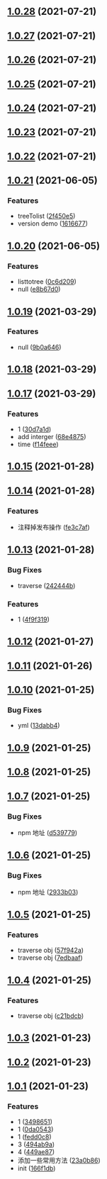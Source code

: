 ## [1.0.28](https://github.com/youtingkun/ytk-utils/compare/v1.0.27...v1.0.28) (2021-07-21)



## [1.0.27](https://github.com/youtingkun/ytk-utils/compare/v1.0.26...v1.0.27) (2021-07-21)



## [1.0.26](https://github.com/youtingkun/ytk-utils/compare/v1.0.25...v1.0.26) (2021-07-21)



## [1.0.25](https://github.com/youtingkun/ytk-utils/compare/v1.0.24...v1.0.25) (2021-07-21)



## [1.0.24](https://github.com/youtingkun/ytk-utils/compare/v1.0.23...v1.0.24) (2021-07-21)



## [1.0.23](https://github.com/youtingkun/ytk-utils/compare/v1.0.22...v1.0.23) (2021-07-21)



## [1.0.22](https://github.com/youtingkun/ytk-utils/compare/v1.0.21...v1.0.22) (2021-07-21)



## [1.0.21](https://github.com/youtingkun/ytk-utils/compare/v1.0.20...v1.0.21) (2021-06-05)


### Features

* treeTolist ([2f450e5](https://github.com/youtingkun/ytk-utils/commit/2f450e56317bfa876beac303f5c289efc7d885f3))
* version demo ([1616677](https://github.com/youtingkun/ytk-utils/commit/1616677184a89336bd505417f986f0f7f4ed0507))



## [1.0.20](https://github.com/youtingkun/ytk-utils/compare/v1.0.19...v1.0.20) (2021-06-05)


### Features

* listtotree ([0c6d209](https://github.com/youtingkun/ytk-utils/commit/0c6d2095aa1c44246e11e01f32da1255db993f05))
* null ([e8b67d0](https://github.com/youtingkun/ytk-utils/commit/e8b67d02943c38e9dd47ed7bf6e77da658dbd616))



## [1.0.19](https://github.com/youtingkun/ytk-utils/compare/v1.0.18...v1.0.19) (2021-03-29)


### Features

* null ([9b0a646](https://github.com/youtingkun/ytk-utils/commit/9b0a646219fe28d3b4cb598fd03312e85bc52f60))



## [1.0.18](https://github.com/youtingkun/ytk-utils/compare/v1.0.17...v1.0.18) (2021-03-29)



## [1.0.17](https://github.com/youtingkun/ytk-utils/compare/v1.0.15...v1.0.17) (2021-03-29)


### Features

* 1 ([30d7a1d](https://github.com/youtingkun/ytk-utils/commit/30d7a1d5d2476b518571fbac0060165b0bd110c3))
* add interger ([68e4875](https://github.com/youtingkun/ytk-utils/commit/68e48751e070ea94f3e0366be3aaaa40ea90e48f))
* time ([f14feee](https://github.com/youtingkun/ytk-utils/commit/f14feee77203d41d22951419f3a4fbbd51170abd))



## [1.0.15](https://github.com/youtingkun/ytk-utils/compare/v1.0.14...v1.0.15) (2021-01-28)



## [1.0.14](https://github.com/youtingkun/ytk-utils/compare/v1.0.13...v1.0.14) (2021-01-28)


### Features

* 注释掉发布操作 ([fe3c7af](https://github.com/youtingkun/ytk-utils/commit/fe3c7af54cf3269586c0f6742114aa4fc2cfb611))



## [1.0.13](https://github.com/youtingkun/ytk-utils/compare/v1.0.12...v1.0.13) (2021-01-28)


### Bug Fixes

* traverse ([242444b](https://github.com/youtingkun/ytk-utils/commit/242444b3e6d9fbea3999e0f3b8aa6b3c4f6bf3be))


### Features

* 1 ([4f9f319](https://github.com/youtingkun/ytk-utils/commit/4f9f3191063466c3105c120e3214241376d5655a))



## [1.0.12](https://github.com/youtingkun/ytk-utils/compare/v1.0.11...v1.0.12) (2021-01-27)



## [1.0.11](https://github.com/youtingkun/ytk-utils/compare/v1.0.10...v1.0.11) (2021-01-26)



## [1.0.10](https://github.com/youtingkun/ytk-utils/compare/v1.0.9...v1.0.10) (2021-01-25)


### Bug Fixes

* yml ([13dabb4](https://github.com/youtingkun/ytk-utils/commit/13dabb49dd4610f6fbf27bc5bf5496ab89af8485))



## [1.0.9](https://github.com/youtingkun/ytk-utils/compare/v1.0.8...v1.0.9) (2021-01-25)



## [1.0.8](https://github.com/youtingkun/ytk-utils/compare/v1.0.7...v1.0.8) (2021-01-25)



## [1.0.7](https://github.com/youtingkun/ytk-utils/compare/v1.0.6...v1.0.7) (2021-01-25)


### Bug Fixes

* npm 地址 ([d539779](https://github.com/youtingkun/ytk-utils/commit/d5397792c5881e3dabf6ba63d41fbe68b2ecce35))



## [1.0.6](https://github.com/youtingkun/ytk-utils/compare/v1.0.5...v1.0.6) (2021-01-25)


### Bug Fixes

* npm 地址 ([2933b03](https://github.com/youtingkun/ytk-utils/commit/2933b0361aea6737b809b9e2afc7a99c83b4f38c))



## [1.0.5](https://github.com/youtingkun/ytk-utils/compare/v1.0.3...v1.0.5) (2021-01-25)


### Features

* traverse obj ([57f942a](https://github.com/youtingkun/ytk-utils/commit/57f942a9d2e913a91cd882d93178de1056203408))
* traverse obj ([7edbaaf](https://github.com/youtingkun/ytk-utils/commit/7edbaafb42759e8959bc6fbb53bd373b0fc624c1))



## [1.0.4](https://github.com/youtingkun/ytk-utils/compare/v1.0.3...v1.0.4) (2021-01-25)


### Features

* traverse obj ([c21bdcb](https://github.com/youtingkun/ytk-utils/commit/c21bdcbe0fa425af564c398b16e8d15c6a566686))



## [1.0.3](https://github.com/youtingkun/ytk-utils/compare/v1.0.2...v1.0.3) (2021-01-23)



## [1.0.2](https://github.com/youtingkun/ytk-utils/compare/v1.0.1...v1.0.2) (2021-01-23)



## [1.0.1](https://github.com/youtingkun/ytk-utils/compare/v1.0.0...v1.0.1) (2021-01-23)


### Features

* 1 ([3498651](https://github.com/youtingkun/ytk-utils/commit/34986516701e661a76ea5660355540d17b7ebde1))
* 1 ([0da0543](https://github.com/youtingkun/ytk-utils/commit/0da05437d88423250e49ac8f41a4e39ce612257d))
* 1 ([fedd0c8](https://github.com/youtingkun/ytk-utils/commit/fedd0c8e440b63e1f76b5ba0f0531d3ba917e4a2))
* 3 ([494ab9a](https://github.com/youtingkun/ytk-utils/commit/494ab9a16d659bd50e4e57a93a698558f67370b2))
* 4 ([449ae87](https://github.com/youtingkun/ytk-utils/commit/449ae8779289f73b3e1495421987b680a2fc8c48))
* 添加一些常用方法 ([23a0b86](https://github.com/youtingkun/ytk-utils/commit/23a0b86b9a23d88f7268e8df5e2f528492baae94))
* init ([166f1db](https://github.com/youtingkun/ytk-utils/commit/166f1dbce2058d8ad03e1d606763baa6e4349a5d))



